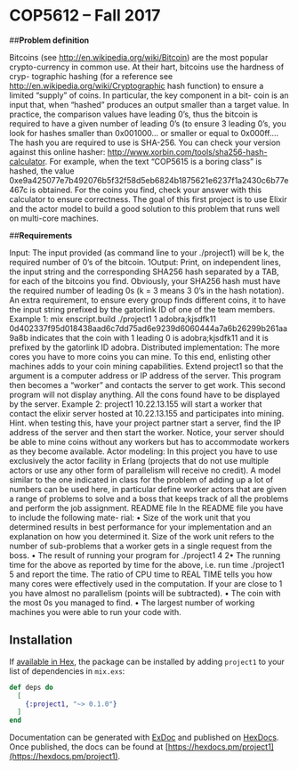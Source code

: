 # **COP5612 – Fall 2017** #

##**Problem definition**

Bitcoins (see http://en.wikipedia.org/wiki/Bitcoin) are the most popular
crypto-currency in common use. At their hart, bitcoins use the hardness of cryp-
tographic hashing (for a reference see http://en.wikipedia.org/wiki/Cryptographic hash function)
to ensure a limited “supply” of coins. In particular, the key component in a bit-
coin is an input that, when “hashed” produces an output smaller than a target
value. In practice, the comparison values have leading 0’s, thus the bitcoin is
required to have a given number of leading 0’s (to ensure 3 leading 0’s, you look
for hashes smaller than 0x001000... or smaller or equal to 0x000ff....
The hash you are required to use is SHA-256. You can check your version
against this online hasher: http://www.xorbin.com/tools/sha256-hash-calculator.
For example, when the text “COP5615 is a boring class” is hashed, the value
0xe9a425077e7b492076b5f32f58d5eb6824b1875621e6237f1a2430c6b77e467c
is obtained. For the coins you find, check your answer with this calculator to
ensure correctness.
The goal of this first project is to use Elixir and the actor model to build a
good solution to this problem that runs well on multi-core machines.



##**Requirements**

Input: The input provided (as command line to your ./project1) will be k,
the required number of 0’s of the bitcoin.
1Output: Print, on independent lines, the input string and the corresponding
SHA256 hash separated by a TAB, for each of the bitcoins you find. Obviously,
your SHA256 hash must have the required number of leading 0s (k = 3 means
3 0’s in the hash notation). An extra requirement, to ensure every group finds
different coins, it to have the input string prefixed by the gatorlink ID of one of
the team members.
Example 1:
mix enscript.build
./project1 1
adobra;kjsdfk11 0d402337f95d018438aad6c7dd75ad6e9239d6060444a7a6b26299b261aa9a8b
indicates that the coin with 1 leading 0 is adobra;kjsdfk11 and it is prefixed
by the gatorlink ID adobra.
Distributed implementation: The more cores you have to more coins you
can mine. To this end, enlisting other machines adds to your coin mining
capabilities. Extend project1 so that the argument is a computer address or
IP address of the server. This program then becomes a “worker” and contacts
the server to get work. This second program will not display anything. All the
cons found have to be displayed by the server.
Example 2:
project1 10.22.13.155
will start a worker that contact the elixir server hosted at 10.22.13.155 and
participates into mining. Hint. when testing this, have your project partner
start a server, find the IP address of the server and then start the worker.
Notice, your server should be able to mine coins without any workers but
has to accommodate workers as they become available.
Actor modeling: In this project you have to use exclusively the actor facility
in Erlang (projects that do not use multiple actors or use any other
form of parallelism will receive no credit). A model similar to the one
indicated in class for the problem of adding up a lot of numbers can be used here,
in particular define worker actors that are given a range of problems to solve
and a boss that keeps track of all the problems and perform the job assignment.
README file In the README file you have to include the following mate-
rial:
• Size of the work unit that you determined results in best performance for
your implementation and an explanation on how you determined it. Size
of the work unit refers to the number of sub-problems that a worker gets
in a single request from the boss.
• The result of running your program for
./project1 4
2• The running time for the above as reported by time for the above, i.e.
run time ./project1 5 and report the time. The ratio of CPU time
to REAL TIME tells you how many cores were effectively used in the
computation. If your are close to 1 you have almost no parallelism (points
will be subtracted).
• The coin with the most 0s you managed to find.
• The largest number of working machines you were able to run your code
with.

## Installation

If [available in Hex](https://hex.pm/docs/publish), the package can be installed
by adding `project1` to your list of dependencies in `mix.exs`:

```elixir
def deps do
  [
    {:project1, "~> 0.1.0"}
  ]
end
```

Documentation can be generated with [ExDoc](https://github.com/elixir-lang/ex_doc)
and published on [HexDocs](https://hexdocs.pm). Once published, the docs can
be found at [https://hexdocs.pm/project1](https://hexdocs.pm/project1).
